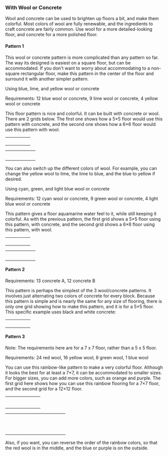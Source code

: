 ### With Wool or Concrete
Wool and concrete can be used to brighten up floors a bit, and make them colorful. Most colors of wool are fully renewable, and the ingredients to craft concrete are fairly common. Use wool for a more detailed-looking floor, and concrete for a more polished floor.

#### Pattern 1
This wool or concrete pattern is more complicated than any pattern so far. The way its designed is easiest on a square floor, but can be accommodated. If you don't want to worry about accommodating to a non-square rectangular floor, make this pattern in the center of the floor and surround it with another simpler pattern.

Using blue, lime, and yellow wool or concrete

Requirements: 12 blue wool or concrete, 9 lime wool or concrete, 4 yellow wool or concrete

This floor pattern is nice and colorful. It can be built with concrete or wool. There are 2 grids below. The first one shows how a 5×5 floor would use this pattern with concrete, and the second one shows how a 6×6 floor would use this pattern with wool.

|  |  |  |  |  |
|--|--|--|--|--|
|  |  |  |  |  |
|  |  |  |  |  |
|  |  |  |  |  |
|  |  |  |  |  |



|  |  |  |  |  |  |
|--|--|--|--|--|--|
|  |  |  |  |  |  |
|  |  |  |  |  |  |
|  |  |  |  |  |  |
|  |  |  |  |  |  |
|  |  |  |  |  |  |

You can also switch up the different colors of wool. For example, you can change the yellow wool to lime, the lime to blue, and the blue to yellow if desired.

Using cyan, green, and light blue wool or concrete

Requirements: 12 cyan wool or concrete, 9 green wool or concrete, 4 light blue wool or concrete

This pattern gives a floor aquamarine water feel to it, while still keeping it colorful. As with the previous pattern, the first grid shows a 5×5 floor using this pattern, with concrete, and the second grid shows a 6×6 floor using this pattern, with wool.

|  |  |  |  |  |
|--|--|--|--|--|
|  |  |  |  |  |
|  |  |  |  |  |
|  |  |  |  |  |
|  |  |  |  |  |



|  |  |  |  |  |  |
|--|--|--|--|--|--|
|  |  |  |  |  |  |
|  |  |  |  |  |  |
|  |  |  |  |  |  |
|  |  |  |  |  |  |
|  |  |  |  |  |  |

#### Pattern 2
Requirements: 13 concrete A, 12 concrete B

This pattern is perhaps the simplest of the 3 wool/concrete patterns. It involves just alternating two colors of concrete for every block. Because this pattern is simple and is nearly the same for any size of flooring, there is only one grid showing how to make this pattern, and it is for a 5×5 floor. This specific example uses black and white concrete:

|  |  |  |  |  |
|--|--|--|--|--|
|  |  |  |  |  |
|  |  |  |  |  |
|  |  |  |  |  |
|  |  |  |  |  |

#### Pattern 3
Note: The requirements here are for a 7 x 7 floor, rather than a 5 x 5 floor.

Requirements: 24 red wool, 16 yellow wool, 8 green wool, 1 blue wool

You can use this rainbow-like pattern to make a very colorful floor. Although it looks the best for at least a 7×7, it can be accommodated to smaller sizes. For bigger sizes, you can add more colors, such as orange and purple. The first grid here shows how you can use this rainbow flooring for a 7×7 floor, and the second grid for a 12×12 floor.

|  |  |  |  |  |  |  |
|--|--|--|--|--|--|--|
|  |  |  |  |  |  |  |
|  |  |  |  |  |  |  |
|  |  |  |  |  |  |  |
|  |  |  |  |  |  |  |
|  |  |  |  |  |  |  |
|  |  |  |  |  |  |  |



|  |  |  |  |  |  |  |  |  |  |  |  |
|--|--|--|--|--|--|--|--|--|--|--|--|
|  |  |  |  |  |  |  |  |  |  |  |  |
|  |  |  |  |  |  |  |  |  |  |  |  |
|  |  |  |  |  |  |  |  |  |  |  |  |
|  |  |  |  |  |  |  |  |  |  |  |  |
|  |  |  |  |  |  |  |  |  |  |  |  |
|  |  |  |  |  |  |  |  |  |  |  |  |
|  |  |  |  |  |  |  |  |  |  |  |  |
|  |  |  |  |  |  |  |  |  |  |  |  |
|  |  |  |  |  |  |  |  |  |  |  |  |
|  |  |  |  |  |  |  |  |  |  |  |  |
|  |  |  |  |  |  |  |  |  |  |  |  |

Also, if you want, you can reverse the order of the rainbow colors, so that the red wool is in the middle, and the blue or purple is on the outside.

